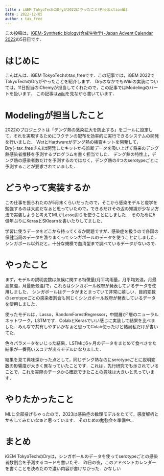 ```yaml
---
title : iGEM TokyoTechのDryが2022にやったこと(Prediction編)
date : 2022-12-05
author : tax_free
---
```


この投稿は，[iGEM･Synthetic biology(合成生物学)･Japan Advent Calendar 2022](https://adventar.org/calendars/7510)の5日目です．


# はじめに
こんばんは．iGEM TokyoTechのtax_freeです．この記事では，iGEM 2022でTokyoTechのDryがやったことを紹介します．
DryのなかでもWikiの実装については，11日担当のiChemyが担当してくれたので，この記事ではModelingのパートを扱います．
この記事は[wiki](https://2022.igem.wiki/tokyotech/model)を見ながら書いています．

<!--more-->

# Modelingが担当したこと
2022のプロジェクトは「デング熱の感染拡大を防止する」をゴールに設定して，それを実現するためにワクチンの配布を効率的に実行できるシステムの開発を行いました．
WetとHardwareがデング熱の検査キットを開発して，Dry(=tax_freeさん)は開発したキットから診断データを吸い上げて将来のデング熱感染者推移を予測するプログラムを書く担当でした．
デング熱の特性上，デング熱の感染者数だけを予測するのではなく，デング熱の4つのserotypeごとに予測することが要求されていました．



# どうやって実装するか
この仕事を振られたのが5月末くらいだったので，そこから感染モデルと疫学を勉強するのは大変だなぁと思っていたので，できるだけその辺の知識が少ない方法で実装しようと考えてMLかLasso辺りを使うことにしました．
そのために5億年ぶりにKerasとSKlearnを書いたりしてました．

学習に使うデータをどこから持ってくるか問題ですが，感染症を扱うので各国の保健当局のデータを漁りまくってシンガポールのデータを使うことにしました．
シンガポール以外だと，十分な規模で血清型まで調べているデータがないので．


# やったこと
まず，モデルの説明変数は気候に関する特徴量(月平均雨量，月平均気温，月最高気温，月最低気温)で，これらはシンガポール政府が発表しているデータを使用しました．
シンガポールはデータがまとまっていて非常に嬉しい．目的変数のserotypeごとの感染者割合も同じくシンガポール政府が発表しているデータを使用しました．

使ったモデルは，Lasso，RandomForestRegressor，中間層が1層のニューラルネットワーク，LSTMです．ColabとKerasでいい感じに実装して結果を比べました．みんなで共有しやすいかなぁと思ってColab使ったけど結局私だけが書いてた．

色々パラメータをいじった結果，LSTMに6ヶ月のデータをまとめて食べさせた結果が一番高いスコアが出るモデルになりました．


結果を見て興味深かった点として，同じデング熱なのにserotypeごとに説明変数の影響度が大きく異なっていたことです．これは，先行研究でも示されていることで，これを実際のデータから確認できたことの意味は大きいと思っています．


# やりたかったこと
MLに全部投げちゃったので，2023は感染症の数理モデルをたてて，感度解析とかもしてみたいなぁと思っています．
そのための勉強会を準備中...


# まとめ
iGEM TokyoTechのDryは，シンガポールのデータを使ってserotypeごとの感染者数割合を予測するコードを書いたぞ．
昨日の夜，このアドベントカレンダーを書くことを決めたので濃い内容が書けなかった．かなしい